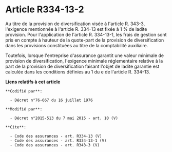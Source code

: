 # Article R334-13-2

Au titre de la provision de diversification visée à l'article R. 343-3, l'exigence mentionnée à l'article R. 334-13 est fixée
à 1 % de ladite provision. Pour l'application de l'article R. 334-13-1, les frais de gestion sont pris en compte à hauteur de
la quote-part de la provision de diversification dans les provisions constituées au titre de la comptabilité auxiliaire. 

Toutefois, lorsque l'entreprise d'assurance garantit une valeur minimale de provision de diversification, l'exigence minimale
réglementaire relative à la part de la provision de diversification faisant l'objet de ladite garantie est calculée dans les
conditions définies au 1 du e de l'article R. 334-13.

**Liens relatifs à cet article**

	**Codifié par**:

	  - Décret n°76-667 du 16 juillet 1976

	**Modifié par**:

	  - Décret n°2015-513 du 7 mai 2015 - art. 10 (V)

	**Cite**:

	  - Code des assurances - art. R334-13 (V)
	  - Code des assurances - art. R334-13-1 (V)
	  - Code des assurances - art. R343-3 (V)
